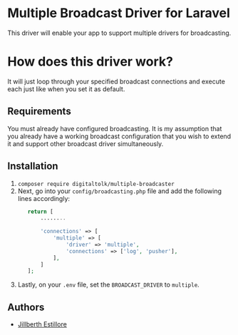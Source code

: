 # Multiple Broadcast Driver for Laravel
This driver will enable your app to support multiple drivers for broadcasting.

# How does this driver work?
It will just loop through your specified broadcast connections and execute each just like when you set it as default.

## Requirements
You must already have configured broadcasting. It is my assumption that you already have a working broadcast configuration that you wish to extend it and support other broadcast driver simultaneously.

## Installation
1. `composer require digitaltolk/multiple-broadcaster`
2. Next, go into your `config/broadcasting.php` file and add the following lines accordingly:
    ```php
       return [
           ........
        
           'connections' => [
               'multiple' => [
                   'driver' => 'multiple',
                   'connections' => ['log', 'pusher'],
               ],
           ]
       ];
     ```
3. Lastly, on your `.env` file, set the `BROADCAST_DRIVER` to `multiple`.

## Authors
* [Jillberth Estillore](https://github.com/jestillore)
